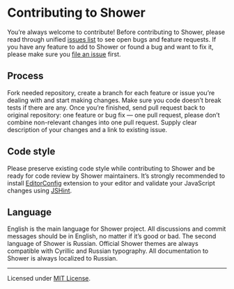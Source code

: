 # Contributing to Shower

You’re always welcome to contribute! Before contributing to Shower, please read through unified [issues list](https://github.com/shower/shower/issues) to see open bugs and feature requests. If you have any feature to add to Shower or found a bug and want to fix it, please make sure you [file an issue](https://github.com/shower/shower/issues/new) first.

## Process

Fork needed repository, create a branch for each feature or issue you’re dealing with and start making changes. Make sure you code doesn’t break tests if there are any. Once you’re finished, send pull request back to original repository: one feature or bug fix — one pull request, please don’t combine non-relevant changes into one pull request. Supply clear description of your changes and a link to existing issue.

## Code style

Please preserve existing code style while contributing to Shower and be ready for code review by Shower maintainers. It’s strongly recommended to install [EditorConfig](http://editorconfig.org) extension to your editor and validate your JavaScript changes using [JSHint](http://jshint.com/).

## Language

English is the main language for Shower project. All discussions and commit messages should be in English, no matter if it’s good or bad. The second language of Shower is Russian. Official Shower themes are always compatible with Cyrillic and Russian typography. All documentation to Shower is always localized to Russian.

---
Licensed under [MIT License](LICENSE.md).
